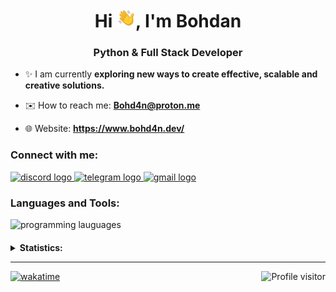 <h1 align="center">Hi <img src="./src/wave.gif" width="30px">, I'm Bohdan</h1>
<h3 align="center">Python & Full Stack Developer</h3>

- ✨ I am currently **exploring new ways to create effective, scalable and creative solutions.**

- ✉️ How to reach me: **Bohd4n@proton.me**

- 🌐 Website: **https://www.bohd4n.dev/**

<h3 align="left">Connect with me: </h3>
<div align="left">
  <a href="https://discord.com/users/990489498393641010" target="_blank">
    <img src="https://skillicons.dev/icons?i=discord" width="44" height="35" alt="discord logo"  />
  </a>
  <a href="https://t.me/m/rIGIK9upYmNh" target="_blank">
    <img src="https://i.postimg.cc/mDrjb9BH/telegram.png" width="" height="35" alt="telegram logo"  />
  </a>
  <a href="mailto:Bohd4n@proton.me" target="_blank">
    <img src="https://skillicons.dev/icons?i=gmail" width="44" height="35" alt="gmail logo"  />
  </a>
</div>

<h3 align="left">Languages and Tools: </h3>
<div align="left">
  <img src="https://skillicons.dev/icons?i=py,flask,nodejs,mysql,postgresql,react,tailwind,js,git,html,css,docker" height="35" alt="programming lauguages"  />
</div>

####

<details>

<summary><b>Statistics: </b></summary>

<div align="center">

  <img src="https://github-readme-stats.vercel.app/api?username=bohd4nx&hide=prs&hide_title=false&hide_rank=false&show_icons=true&include_all_commits=true&count_private=true&disable_animations=false&theme=dark&locale=en&hide_border=false&order=1" height="150" alt="stats graph"  />

[//]: # (  <img src="https://github-readme-stats.vercel.app/api/top-langs?username=bohd4nx&locale=en&hide_title=false&layout=compact&card_width=320&langs_count=8&theme=dark&hide_border=false&order=2" height="150" alt="languages graph"  />)

</div>

</details>

---


<a href="https://komarev.com/ghpvc/?username=bohd4nx">
  <img align="right" src="https://komarev.com/ghpvc/?username=bohd4nx&label=Profile%20views&color=0e75b6&style=plastic" alt="Profile visitor" />
</a>


[![wakatime](https://wakatime.com/badge/user/018d7e22-9a95-433a-bf5f-916fa8a41cbf.svg?style=plastic)](https://wakatime.com/@018d7e22-9a95-433a-bf5f-916fa8a41cbf)

